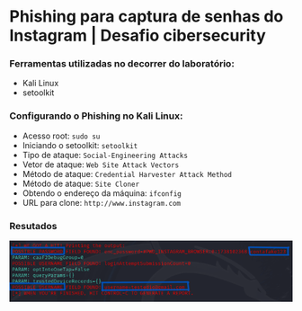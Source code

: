 # Phishing para captura de senhas do Instagram | Desafio cibersecurity

### Ferramentas utilizadas no decorrer do laboratório:

- Kali Linux
- setoolkit

### Configurando o Phishing no Kali Linux:

- Acesso root: ``` sudo su ```
- Iniciando o setoolkit: ``` setoolkit ```
- Tipo de ataque: ``` Social-Engineering Attacks ```
- Vetor de ataque: ``` Web Site Attack Vectors ```
- Método de ataque: ```Credential Harvester Attack Method ```
- Método de ataque: ``` Site Cloner ```
- Obtendo o endereço da máquina: ``` ifconfig ```
- URL para clone: ```http://www.instagram.com```

### Resutados

![Alt text](./resultado.png "Optional title")
